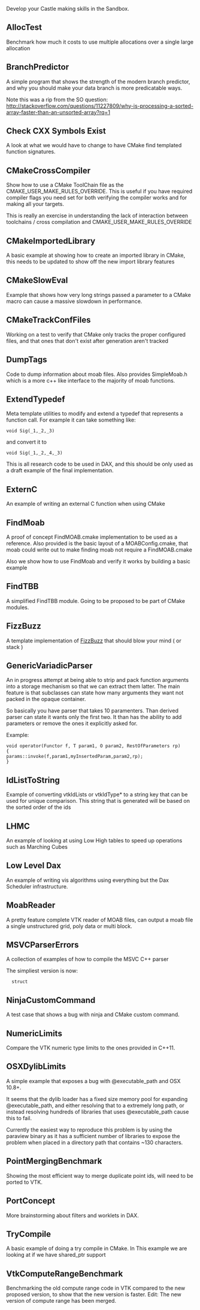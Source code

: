 Develop your Castle making skills in the Sandbox.


## AllocTest ##
Benchmark how much it costs to use multiple allocations over a single
large allocation


## BranchPredictor ##
A simple program that shows the strength of the modern branch predictor, and
why you should make your data branch is more predicatable ways.

Note this was a rip from the SO question: http://stackoverflow.com/questions/11227809/why-is-processing-a-sorted-array-faster-than-an-unsorted-array?rq=1


## Check CXX Symbols Exist ##
A look at what we would have to change to have CMake find templated
function signatures.


## CMakeCrossCompiler ##
Show how to use a CMake ToolChain file as the CMAKE_USER_MAKE_RULES_OVERRIDE.
This is useful if you have required compiler flags you need set for
both verifying the compiler works and for making all your targets.

This is really an exercise in understanding the lack of interaction between
toolchains / cross compilation and CMAKE_USER_MAKE_RULES_OVERRIDE


## CMakeImportedLibrary ##
A basic example at showing how to create an imported library in CMake, this
needs to be updated to show off the new import library features


## CMakeSlowEval ##
Example that shows how very long strings passed a parameter to a CMake macro
can cause a massive slowdown in performance.


## CMakeTrackConfFiles ##
Working on a test to verify that CMake only tracks the proper configured files, and
that ones that don't exist after generation aren't tracked


## DumpTags ##
Code to dump information about moab files. Also provides SimpleMoab.h
which is a more c++ like interface to the majority of moab functions.


## ExtendTypedef ##
Meta template utilities to modify and extend a typedef that represents
a function call. For example it can take something like:
```
void Sig(_1,_2,_3)
```

and convert it to
```
void Sig(_1,_2,_4,_3)
```

This is all research code to be used in DAX, and this should be only
used as a draft example of the final implementation.


## ExternC ##
An example of writing an external C function when using CMake


## FindMoab ##
A proof of concept FindMOAB.cmake implementation to be used as a reference.
Also provided is the basic layout of a MOABConfig.cmake, that moab could
write out to make finding moab not require a FindMOAB.cmake

Also we show how to use FindMoab and verify it works by building a basic
example


## FindTBB ##
A simplified FindTBB module. Going to be proposed to be part of CMake modules.


## FizzBuzz ##
A template implementation of [FizzBuzz](http://www.codinghorror.com/blog/2007/02/why-cant-programmers-program.html) that should blow your mind ( or stack )


## GenericVariadicParser ##
An in progress attempt at being able to strip and pack function arguments
into a storage mechanism so that we can extract them latter. The main feature
is that subclasses can state how many arguments they want not packed in the
opaque container.

So basically you have parser that takes 10 paramenters. Than
derived parser can state it wants only the first two. It than has
the ability to add parameters or remove the ones it explicitly asked for.

Example:
```
void operator(Functor f, T param1, O param2, RestOfParameters rp)
{
params::invoke(f,param1,myInsertedParam,param2,rp);
}
```


## IdListToString ##
Example of converting vtkIdLists or vtkIdType* to a string key that can be used
for unique comparison. This string that is generated will be based on the sorted
order of the ids


## LHMC ##
An example of looking at using Low High tables to speed up operations such
as Marching Cubes


## Low Level Dax ##
An example of writing vis algorithms using everything but the Dax Scheduler
infrastructure.


## MoabReader ##
A pretty feature complete VTK reader of MOAB files, can output a moab
file a single unstructured grid, poly data or multi block.


## MSVCParserErrors ##
A collection of examples of how to compile the MSVC C++ parser

The simpliest version is now:
```
  struct
```


## NinjaCustomCommand ##
A test case that shows a bug with ninja and CMake custom command.


## NumericLimits ##

Compare the VTK numeric type limits to the ones provided in C++11.


## OSXDylibLimits ##

A simple example that exposes a bug with @executable_path and OSX 10.8+.

It seems that the dylib loader has a fixed size memory pool for expanding
@executable_path, and either resolving that to a extremely long path, or
instead resolving hundreds of libraries that uses @executable_path cause
this to fail.

Currently the easiest way to reproduce this problem is by using the paraview
binary as it has a sufficient number of libraries to expose the problem
when placed in a directory path that contains ~130 characters.


## PointMergingBenchmark ##
Showing the most efficient way to merge duplicate point ids, will need
to be ported to VTK.


## PortConcept ##
More brainstorming about filters and worklets in DAX.


## TryCompile ##
A basic example of doing a try compile in CMake. In This example we are
looking at if we have shared_ptr support


## VtkComputeRangeBenchmark ##
Benchmarking the old compute range code in VTK compared to the new proposed
version, to show that the new version is faster.
Edit: The new version of compute range has been merged.

